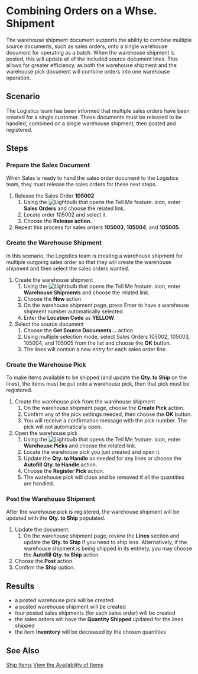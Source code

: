 # Combining Orders on a Whse. Shipment
The warehouse shipment document supports the ability to combine multiple source documents, such as sales orders, onto a single warehouse document for operating as a batch. When the warehouse shipment is posted, this will update all of the included source document lines. This allows for greater efficiency, as both the warehouse shipment and the warehouse pick document will combine orders into one warehouse operation.

## Scenario
The Logistics team has been informed that multiple sales orders have been created for a single customer. These documents must be released to be handled, combined on a single warehouse shipment, then posted and registered.

## Steps
### Prepare the Sales Document
When Sales is ready to hand the sales order document to the Logistics team, they must release the sales orders for these next steps.

1. Release the Sales Order **105002** 
	1. Using the ![Lightbulb that opens the Tell Me feature.](../../../media/ui-search/search_small.png "Tell me what you want to do") icon, enter **Sales Orders** and choose the related link.
	2. Locate order 105002 and select it.
	3. Choose the **Release action**. 
2. Repeat this process for sales orders **105003**, **105004**, and **105005**.

### Create the Warehouse Shipment
In this scenario, the Logistics team is creating a warehouse shipment for multiple outgoing sales order so that they will create the warehouse shipment and then select the sales orders wanted.

1. Create the warehouse shipment
	1. Using the ![Lightbulb that opens the Tell Me feature.](../../../media/ui-search/search_small.png "Tell me what you want to do") icon, enter **Warehouse Shipments** and choose the related link.
	2. Choose the **New** action
	3. On the warehouse shipment page, press Enter to have a warehouse shipment number automatically selected.
	4. Enter the **Location Code** as **YELLOW**.
2. Select the source document
	1. Choose the **Get Source Documents...** action
	2. Using multiple selection mode, select Sales Orders 105002, 105003, 105004, and 105005 from the list and choose the **OK** button.
	3. The lines will contain a new entry for each sales order line.

### Create the Warehouse Pick
To make items available to be shipped (and update the **Qty. to Ship** on the lines), the items must be put onto a warehouse pick, then that pick must be registered.

1. Create the warehouse pick from the warehouse shipment
	1. On the warehouse shipment page, choose the **Create Pick** action.
	2. Confirm any of the pick settings needed, then choose the **OK** button.
	3. You will receive a confirmation message with the pick number. The pick will not automatically open.
2. Open the warehouse pick
	1. Using the ![Lightbulb that opens the Tell Me feature.](../../../media/ui-search/search_small.png "Tell me what you want to do") icon, enter **Warehouse Picks** and choose the related link.
	2. Locate the warehouse pick you just created and open it.
	3. Update the **Qty. to Handle** as needed for any lines or choose the **Autofill Qty. to Handle** action.
	4. Choose the **Register Pick** action.
	5. The warehouse pick will close and be removed if all the quantities are handled.

### Post the Warehouse Shipment
After the warehouse pick is registered, the warehouse shipment will be updated with the **Qty. to Ship** populated.
	
1. Update the document:
	1. On the warehouse shipment page, review the **Lines** section and update the **Qty. to Ship** if you need to ship less. Alternatively, if the warehouse shipment is being shipped in its entirety, you may choose the **Autofill Qty. to Ship** action.
2. Choose the **Post** action.
3. Confirm the **Ship** option.

## Results

- a posted warehouse pick will be created    
- a posted warehouse shipment will be created    
- four posted sales shipments (for each sales order) will be created    
- the sales orders will have the **Quantity Shipped** updated for the lines shipped    
- the item **Inventory**  will be decreased by the chosen quantities

## See Also
[Ship Items](../../../warehouse-how-ship-items.md)
[View the Availability of Items](../../../inventory-how-availability-overview.md)